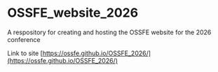 # OSSFE_website_2026
A respository for creating and hosting the OSSFE website for the 2026 conference

Link to site [https://ossfe.github.io/OSSFE_2026/](https://ossfe.github.io/OSSFE_2026/)
